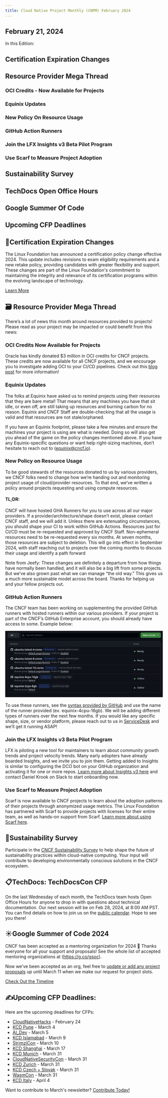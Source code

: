 ```yaml
---
title: Cloud Native Project Monthly (CNPM) February 2024 
---
```


## February 21, 2024 

In this Edition: 
## Certification Expiration Changes
## Resource Provider Mega Thread
### OCI Credits - Now Available for Projects
### Equinix Updates
### New Policy On Resource Usage
### GitHub Action Runners
### Join the LFX Insights v3 Beta Pilot Program
### Use Scarf to Measure Project Adoption
## Sustainability Survey
## TechDocs Open Office Hours
## Google Summer Of Code 
## Upcoming CFP Deadlines


#### 

## 📝Certification Expiration Changes
The Linux Foundation has announced a certification policy change effective 2024. This update includes revisions to exam eligibility requirements and a new retake policy, providing candidates with greater flexibility and support. These changes are part of the Linux Foundation's commitment to maintaining the integrity and relevance of its certification programs within the evolving landscape of technology.

[Learn More](https://training.linuxfoundation.org/certification-policy-change-2024/?utm_source=hs_email&utm_medium=email&_hsenc=p2ANqtz-8arVGmTX_JL4lNqa4ikKnLbt8ak4yM9rLY35uelNYkYzJZTgWcBQdcGJxykqUngkHbVN2u)

## 🗃️ Resource Provider Mega Thread
There’s a lot of news this month around resources provided to projects! Please read as your project may be impacted or could benefit from this news:

### OCI Credits Now Available for Projects
Oracle has kindly donated $3 million in OCI credits for CNCF projects. These credits are now available for all CNCF projects, and we encourage you to investigate adding OCI to your CI/CD pipelines. Check out this [blog post](https://www.cncf.io/blog/2024/02/02/oracle-oci-credits-are-now-available-to-cncf-projects-here-is-what-you-need-to-know/?utm_source=hs_email&utm_medium=email&_hsenc=p2ANqtz-8arVGmTX_JL4lNqa4ikKnLbt8ak4yM9rLY35uelNYkYzJZTgWcBQdcGJxykqUngkHbVN2u) for more information!

### Equinix Updates
The folks at Equinix have asked us to remind projects using their resources that they are bare metal! That means that any machines you have that sit idle, or even off, are still taking up resources and burning carbon for no reason. Equinix and CNCF Staff are double-checking that all the usage is valid and that resources are not stale/orphaned.

If you have an Equinix footprint, please take a few minutes and ensure the machines your project is using are what is needed. Doing so will also get you ahead of the game on the policy changes mentioned above. If you have any Equinix-specific questions or want help right-sizing machines, don’t hesitate to reach out to (equinix@cncf.io).

### New Policy on Resource Usage
To be good stewards of the resources donated to us by various providers, we CNCF folks need to change how we’re handing out and monitoring project usage of cloud/provider resources. To that end, we’ve written a policy around projects requesting and using compute resources. 

#### TL;DR: 

CNCF will have hosted GHA Runners for you to use across all our major providers. If a provider/architecture/shape doesn’t exist, please contact CNCF staff, and we will add it.
Unless there are extenuating circumstances, you should shape your CI to work within GitHub Actions. Resources just for CI/CD must be re-requested and approved by CNCF Staff.
Non-ephemeral resources need to be re-requested every six months. At seven months, those resources are subject to deletion. 
This will go into effect in September 2024, with staff reaching out to projects over the coming months to discuss their usage and identify a path forward

Note from Jeefy: These changes are definitely a departure from how things have normally been handled, and it will also be a big lift from some projects. But we’ve also grown past what we can manage “the old way.” This gives us a much more sustainable model across the board. Thanks for helping us and your fellow projects out.

### GitHub Action Runners
The CNCF team has been working on supplementing the provided GitHub runners with hosted runners within our various providers. If your project is part of the CNCF’s GitHub Enterprise account, you should already have access to some. Example below:

![Alt text](https://github.com/cncf/foundation/blob/main/documents/project-newsletter/share_7138959161444758122.png)

To use these runners, see the [syntax provided by GitHub](https://docs.github.com/en/actions/using-workflows/workflow-syntax-for-github-actions#jobsjob_idruns-on) and use the name of the runner provided (ex. equinix-4cpu-16gb). We will be adding different types of runners over the next few months. If you would like any specific shape, size, or vendor platform, please reach out to us in [ServiceDesk](https://cncfservicedesk.atlassian.net/servicedesk/customer/portal/1?_hsenc=p2ANqtz-8arVGmTX_JL4lNqa4ikKnLbt8ak4yM9rLY35uelNYkYzJZTgWcBQdcGJxykqUngkHbVN2u&utm_medium=email&utm_source=hs_email) and we’ll get it running ASAP!

### Join the LFX Insights v3 Beta Pilot Program
LFX is piloting a new tool for maintainers to learn about community growth trends and project velocity trends. Many early adopters have already boarded Insights, and we invite you to join them. Getting added to Insights is similar to configuring the DCO bot on your GitHub organization and activating it for one or more repos. [Learn more about Insights v3 here](https://docs.linuxfoundation.org/lfx/insights/v3-beta-version-current?utm_source=hs_email&utm_medium=email&_hsenc=p2ANqtz-8arVGmTX_JL4lNqa4ikKnLbt8ak4yM9rLY35uelNYkYzJZTgWcBQdcGJxykqUngkHbVN2u) and contact Daniel Krook on Slack to start onboarding now.


### Use Scarf to Measure Project Adoption
Scarf is now available to CNCF projects to learn about the adoption patterns of their projects through anonymized usage metrics. The Linux Foundation has partnered with Scarf to provide projects with licenses for their entire team, as well as hands-on support from Scarf. [Learn more about using Scarf here](https://about.scarf.sh/post/the-linux-foundation-is-partnering-with-scarf-for-oss-usage-analytics?utm_source=hs_email&utm_medium=email&_hsenc=p2ANqtz-8arVGmTX_JL4lNqa4ikKnLbt8ak4yM9rLY35uelNYkYzJZTgWcBQdcGJxykqUngkHbVN2u).

## 🔋Sustainability Survey
Participate in the [CNCF Sustainability Survey](https://www.surveymonkey.com/r/YW5QK6D?utm_source=hs_email&utm_medium=email&_hsenc=p2ANqtz-8arVGmTX_JL4lNqa4ikKnLbt8ak4yM9rLY35uelNYkYzJZTgWcBQdcGJxykqUngkHbVN2u) to help shape the future of sustainability practices within cloud-native computing. Your input will contribute to developing environmentally conscious solutions in the CNCF ecosystem.

## 📋TechDocs: TechDocsCon CFP
On the last Wednesday of each month, the TechDocs team hosts Open Office Hours for anyone to drop in with questions about technical documentation. Our next session will be on Feb 28, 2024, at 8:00 AM PST. You can find details on how to join us on the [public calendar](https://tockify.com/cncf.public.events/detail/701/1709136000000?startms=1709078400000&utm_source=hs_email&utm_medium=email&_hsenc=p2ANqtz-8arVGmTX_JL4lNqa4ikKnLbt8ak4yM9rLY35uelNYkYzJZTgWcBQdcGJxykqUngkHbVN2u). Hope to see you there!

## ☀️Google Summer of Code 2024
CNCF has been accepted as a mentoring organization for 2024 🎉 Thanks everyone for all your support and proposals! See the whole list of accepted mentoring organizations at (https://g.co/gsoc).

Now we’ve been accepted as an org, feel free to [update or add any project proposals](https://github.com/cncf/mentoring/blob/main/programs/summerofcode/2024.md?utm_source=hs_email&utm_medium=email&_hsenc=p2ANqtz-8arVGmTX_JL4lNqa4ikKnLbt8ak4yM9rLY35uelNYkYzJZTgWcBQdcGJxykqUngkHbVN2u) up until March 11 when we make our request for project slots.

[Check Out the Timeline](https://developers.google.com/open-source/gsoc/timeline?utm_source=hs_email&utm_medium=email&_hsenc=p2ANqtz-8arVGmTX_JL4lNqa4ikKnLbt8ak4yM9rLY35uelNYkYzJZTgWcBQdcGJxykqUngkHbVN2u)

## ✍️Upcoming CFP Deadlines:
Here are the upcoming deadlines for CFPs:
- [CloudNativeHacks](https://events.linuxfoundation.org/kubecon-cloudnativecon-europe/program/cloudnativehacks/?utm_source=hs_email&utm_medium=email&_hsenc=p2ANqtz-8arVGmTX_JL4lNqa4ikKnLbt8ak4yM9rLY35uelNYkYzJZTgWcBQdcGJxykqUngkHbVN2u) - February 24
- [KCD Pune](https://sessionize.com/kcd-pune-2024?utm_source=hs_email&utm_medium=email&_hsenc=p2ANqtz-8arVGmTX_JL4lNqa4ikKnLbt8ak4yM9rLY35uelNYkYzJZTgWcBQdcGJxykqUngkHbVN2u) - March 4
- [AI_Dev](https://events.linuxfoundation.org/ai-dev-europe/program/cfp/?utm_source=hs_email&utm_medium=email&_hsenc=p2ANqtz-8arVGmTX_JL4lNqa4ikKnLbt8ak4yM9rLY35uelNYkYzJZTgWcBQdcGJxykqUngkHbVN2u) - March 5
- [KCD Islamabad](https://sessionize.com/kubernetes-community-day-islamabad?utm_source=hs_email&utm_medium=email&_hsenc=p2ANqtz-8arVGmTX_JL4lNqa4ikKnLbt8ak4yM9rLY35uelNYkYzJZTgWcBQdcGJxykqUngkHbVN2u) - March 9
- [StrimziCon](https://sessionize.com/strimzicon-2024/?utm_source=hs_email&utm_medium=email&_hsenc=p2ANqtz-8arVGmTX_JL4lNqa4ikKnLbt8ak4yM9rLY35uelNYkYzJZTgWcBQdcGJxykqUngkHbVN2u) - March 10
- [KCD Shanghai](https://sessionize.com/kubernetes-community-day-islamabad?utm_source=hs_email&utm_medium=email&_hsenc=p2ANqtz-8arVGmTX_JL4lNqa4ikKnLbt8ak4yM9rLY35uelNYkYzJZTgWcBQdcGJxykqUngkHbVN2u) - March 17
- [KCD Munich](https://sessionize.com/kcd-munich-2024-cfp?utm_source=hs_email&utm_medium=email&_hsenc=p2ANqtz-8arVGmTX_JL4lNqa4ikKnLbt8ak4yM9rLY35uelNYkYzJZTgWcBQdcGJxykqUngkHbVN2u) - March 31
- [CloudNativeSecurityCon](https://events.linuxfoundation.org/cloudnativesecuritycon-north-america/program/cfp/?utm_source=hs_email&utm_medium=email&_hsenc=p2ANqtz-8arVGmTX_JL4lNqa4ikKnLbt8ak4yM9rLY35uelNYkYzJZTgWcBQdcGJxykqUngkHbVN2u) - March 31
- [KCD Zurich](https://sessionize.com/kcd-zurich-2024?utm_source=hs_email&utm_medium=email&_hsenc=p2ANqtz-8arVGmTX_JL4lNqa4ikKnLbt8ak4yM9rLY35uelNYkYzJZTgWcBQdcGJxykqUngkHbVN2u) - March 31
- [KCD Czech + Slovak](https://sessionize.com/kcd-czech-slovak-2024?utm_source=hs_email&utm_medium=email&_hsenc=p2ANqtz-8arVGmTX_JL4lNqa4ikKnLbt8ak4yM9rLY35uelNYkYzJZTgWcBQdcGJxykqUngkHbVN2u) - March 31
- [WasmCon](https://events.linuxfoundation.org/wasmcon/program/cfp/?utm_source=hs_email&utm_medium=email&_hsenc=p2ANqtz-8arVGmTX_JL4lNqa4ikKnLbt8ak4yM9rLY35uelNYkYzJZTgWcBQdcGJxykqUngkHbVN2u) - March 31
- [KCD Italy](https://sessionize.com/kcd-italy-2024?utm_source=hs_email&utm_medium=email&_hsenc=p2ANqtz-8arVGmTX_JL4lNqa4ikKnLbt8ak4yM9rLY35uelNYkYzJZTgWcBQdcGJxykqUngkHbVN2u) - April 4


Want to contribute to March's newsletter? 
[Contribute Today!](projects@cncf.io)



